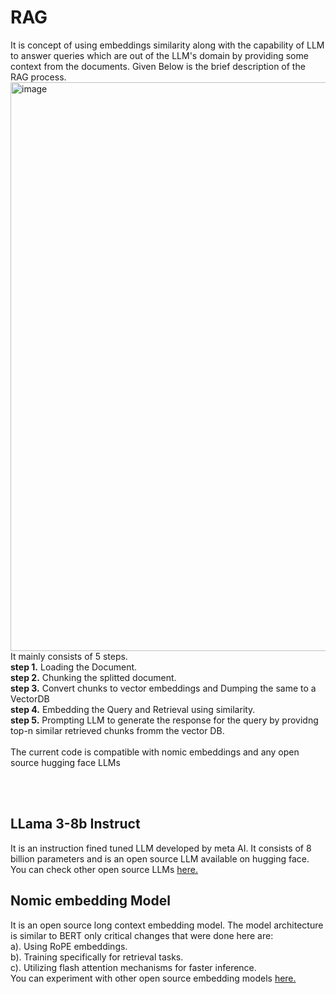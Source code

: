# RAG 
It is concept of using embeddings similarity along with the capability of LLM to answer queries which are out of the LLM's domain by providing some context from the documents.
Given Below is the brief description of the RAG process. 
<br />
<img width="910" alt="image" src="https://github.com/Nayan12123/Retrieval-Augmented-Generation/assets/91980608/2238c438-531a-47bb-82ed-c95316ecf2e2">
<br />
It mainly consists of 5 steps.
<br />
**step 1.** Loading the Document. <br />
**step 2.** Chunking the splitted document. <br />
**step 3.** Convert chunks to vector embeddings and Dumping the same to a VectorDB<br />
**step 4.** Embedding the Query and Retrieval using similarity. <br />
**step 5.** Prompting LLM to generate the response for the query by providng top-n similar retrieved chunks fromm the vector DB. <br />
<br />
The current code is compatible with nomic embeddings and any open source hugging face LLMs

<br /><br />
## LLama 3-8b Instruct
It is an instruction fined tuned LLM developed by meta AI. It consists of 8 billion parameters and is an open source LLM available on hugging face.
You can check other open source LLMs [here.](https://huggingface.co/spaces/HuggingFaceH4/open_llm_leaderboard)

## Nomic embedding Model
It is an open source long context embedding model. The model architecture is similar to BERT only critical changes that were done here are:
<br />
a). Using RoPE embeddings.<br />
b). Training specifically for retrieval tasks. <br />
c). Utilizing flash attention mechanisms for faster inference. <br />
You can experiment with other open source embedding models [here.](https://huggingface.co/spaces/mteb/leaderboard)


